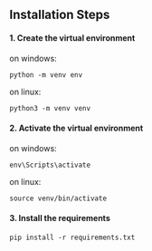 ## Installation Steps

#### 1. Create the virtual environment
on windows:
```
python -m venv env

```
on linux:
```
python3 -m venv venv
```
#### 2. Activate the virtual environment
on windows:
```
env\Scripts\activate

```

on linux:
```
source venv/bin/activate

```

#### 3. Install the requirements
```
pip install -r requirements.txt

```

